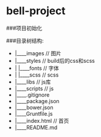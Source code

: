 # bell-project
###项目初始化

###目录树结构:

* |____images // 图片
* |____styles // build后的css和scss
* | |____fonts // 字体
* | |____scss // scss
* |____libs // js库
* |____scripts // js
* |____.gitignore
* |____package.json
* |____bower.json
* |____Gruntfile.js
* |____index.html // 首页
* |____README.md